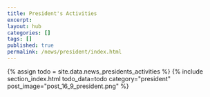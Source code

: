 ```yaml
---
title: President's Activities
excerpt:
layout: hub
categories: []
tags: []
published: true
permalink: /news/president/index.html
---
```


{% assign todo = site.data.news_presidents_activities %}
{% include section_index.html todo_data=todo category="president" post_image="post_16_9_president.png" %}
